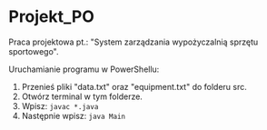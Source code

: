 # Projekt_PO
Praca projektowa pt.: "System zarządzania wypożyczalnią sprzętu sportowego".

Uruchamianie programu w PowerShellu:

1. Przenieś pliki "data.txt" oraz "equipment.txt" do folderu src.
2. Otwórz terminal w tym folderze.
3. Wpisz: `javac *.java`
4. Następnie wpisz: `java Main`
